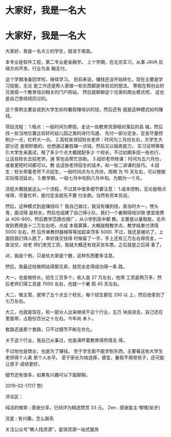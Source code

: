 # 大家好，我是一名大

# 大家好，我是一名大

大家好，我是一名大三的学生，就读于南昌。

本专业是软件工程，第二专业是金融学。 上个学期，在北京实习，从事 JAVA 后端方向开发，行业为金 融支付。

这个学期准备回学校，继续学习。 目前来说，赚钱还没开始转化，现在主要是学习技能，无论 是工作还是帮人家做一些东西都是体验式的想法。 寒假在帮创业的兄弟搭一个教育培训相关的门户网站。 然后就聊聊这个兄弟的商业模式吧， 这也是自己曾经经历过的。

这个案例主要会说到大学生如何暑假赚培训的钱，然后还有 就是这种模式如何赚钱。

项目流程： 1.租点：一般时间为寒假，走访一些教育资源相对落后的县 城，然后找一些当地位置比较好的幼儿园之类的进行沟通， 先付一部分定金，定金尽量控制少一点，杠杆大一点。 2.高校宣讲招校长老师：时间为三月份左右，大学生大部分还 是很积极的，也想通过暑假赚一点钱，然后又以锻炼能力， 实习证明等吸引大学生来面试，租了多少个点大概就配多少 个校长，不过初期多招一些也行，让这些校长去招老师，通 常也会帮忙协助。 3.组织老师练课：时间为五六月份，或者更短时间都可以。教 会这些老师招生的话术，和一些二讲课的技巧。 4.招生：校长带着老师下点招生，一般时间点为七月份，周期 为 15 天左右，可以根据实际情况延长。 5.教学期，一般七月中旬到八月中旬。为期为一个月。

流程大概就是这么一个流程，不过其中很多细节要注意： 1.成本控制，无论是租点啥得，尽量杠杆，能付定金就先不要 付全款。当然有资本另说。

然后，这种模式到底赚钱吗？ 我自己做过，我没有赚到钱，我当时大一，愣头青，面试得 是校长，然后也组建了自己得小队，我们一个暑期得培训很 便宜收费从 400-800，然后教学范围也很广，从小学到高中都 教。主要是以量取胜。总共收到费用是十二万左右吧，点成 本我算算，大概就租教学点，教学结束付清得 5000 左右，然 后传单教材器械等等加起来顶多 5000\. 不过，我还是被坑了，上面招我们得人跑了，幸好我交钱得 时候留了一手，手上还有三万左右得资金，一直没交，给老 师们发完工资，我就大概还有钱买张车票。之后就是之后得 事了。

对，我是个例，只是给大家提个醒，这种东西要多注意。

然后，我最近给做网站得那兄弟，就完全走得成功得一条 路。

大一，也是做校长，招生三百多个，收入是 27 万左右，他得 工资是两万多，然后老师们得工资是 7000 左右，也就一个暑 假 45 天左右。

大二，做主管，就带了五个点五个校长，每个招生都在 200 以 上，然后他拿到了七万左右。

大三，也就是现在，和一部分人出来继续干这个行业，五万 块投进去，自己还在里面带，占股份百分之十左右。今年尚 未卜。

套路还是那个套路，只不过细节不断在优化。

关于这个行业，我自己从事过，也是满怀着教育得热情去 得。

不过他也是商业，也是为了赚钱。 至于学生能不能学到东西，主要看这些大学生老师得个人素 质个人水平。 至于家长为啥选择，便宜，暑假不用带孩子，还可能让孩子 成绩更好。

细节还有很多，如果有兴趣可以下面聊聊。

2019-02-17(17 赞)

评论区：

纯洁的微笑 : 感谢分享，已经评为精选赞赏 33 元。 Zen : 感谢星主 嘿嘿[呲牙]

流星 : 有兴趣，怎么联系

关注公众号"懒人找资源"，星球资源一站式服务